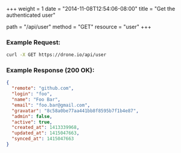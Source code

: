 +++
weight = 1
date = "2014-11-08T12:54:06-08:00"
title = "Get the authenticated user"

path = "/api/user"
method = "GET"
resource = "user"
+++


### Example Request: 

```bash
curl -X GET https://drone.io/api/user
```

### Example Response (200 OK):

```json
{
  "remote": "github.com",
  "login": "foo",
  "name": "Foo Bar",
  "email": "foo.bar@gmail.com",
  "gravatar": "8c58a0be77aa441bb8f8595b7f1b4e87",
  "admin": false,
  "active": true,
  "created_at": 1413339968,
  "updated_at": 1415047663,
  "synced_at": 1415047663
}
```
